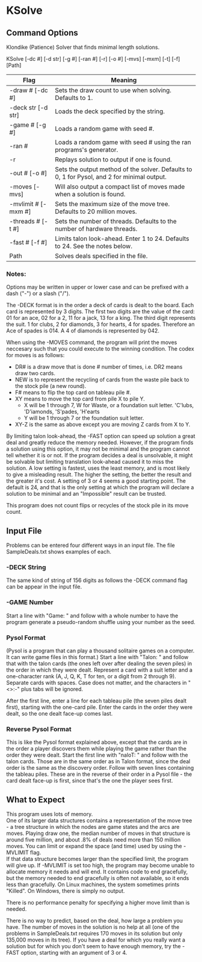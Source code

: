 # KSolve

## Command Options

Klondike (Patience) Solver that finds minimal length solutions.

KSolve [-dc #] [-d str] [-g #] [-ran #] [-r] [-o #] [-mvs] [-mxm] [-t] [-f] [Path]

  Flag                  | Meaning
--------------------------|---------------------------------------------------------------------
  -draw # [-dc #]       |Sets the draw count to use when solving. Defaults to 1.
  -deck str [-d str]    |Loads the deck specified by the string.
  -game # [-g #]        |Loads a random game with seed #.
  -ran #                |Loads a random game with seed # using the ran programs's generator.
  -r                    |Replays solution to output if one is found.
  -out # [-o #]         |Sets the output method of the solver. Defaults to 0, 1 for Pysol, and 2 for minimal output.
  -moves [-mvs]         |Will also output a compact list of moves made when a solution is found.
  -mvlimit # [-mxm #]   |Sets the maximum size of the move tree.  Defaults to 20 million moves.
  -threads # [-t #]     |Sets the number of threads. Defaults to the number of hardware threads.
  -fast # [-f #]        |Limits talon look-ahead.  Enter 1 to 24. Defaults to 24. See the notes below.
  Path                  |Solves deals specified in the file.
### Notes:
Options may be written in upper or lower case and can be prefixed with a dash ("-") or a slash ("/").

The -DECK format is in the order a deck of cards is dealt to the board.  Each card is represented by 3 digits.  The first two digits are the value of the card:
01 for an ace, 02 for a 2, 11 for a jack, 13 for a king.  The third digit represents the suit. 1 for clubs, 2 for diamonds, 3 for hearts, 4 for spades.
Therefore an Ace of spades is 014.  A 4 of diamonds is represented by 042.

When using the -MOVES command, the program will print the moves neccesary such that you could execute to the winning condition.  The codex for moves is as follows:
* DR# is a draw move that is done # number of times, i.e. DR2 means draw two cards.
* NEW is to represent the recycling of cards from the waste pile back to the stock pile (a new round).
* F# means to flip the top card on tableau pile #. 
* XY means to move the top card from pile X to pile Y.
	* X will be 1 through 7, W for Waste, or a foundation suit letter. 'C'lubs, 'D'iamonds, 'S'pades, 'H'earts
	* Y will be 1 through 7 or the foundation suit letter.
* XY-Z is the same as above except you are moving Z cards from X to Y.

By limiting talon look-ahead, the -FAST option can speed up solution a great deal and greatly reduce the memory needed. 
However, if the program
finds a solution using this option, it may not be minimal and the program cannot tell whether it is or not.
If the program decides a deal is unsolvable, it might be solvable but limiting translation look-ahead caused
it to miss the solution.  A low setting is fastest, uses the least memory, and is most likely to give a 
misleading result.  The higher the setting, the better the result and the greater it's cost. A setting of
3 or 4 seems a good starting point. The default is 24, and that is the only setting at which the program
will declare a solution to be minimal and an "Impossible" result can be trusted.

This program does not count flips or recycles of the stock pile in its move count.
## Input File
Problems can be entered four different ways in an input file.  The file SampleDeals.txt shows examples of each.
### -DECK String
The same kind of string of 156 digits as follows the -DECK command flag can be appear in the input file.
### -GAME Number
Start a line with "Game: " and follow with a whole number to have the program generate a pseudo-random
shuffle using your number as the seed.
### Pysol Format
(Pysol is a program that can play a thousand solitaire games on a computer.  It can write game files
in this format.)
Start a line with "Talon: " and follow that with the talon cards (the ones left over after dealing
the seven piles) in the order in which they were dealt.  Represent a card with a suit letter and a one-character rank (A, J, Q, K, T for ten, or a digit from 2 through 9). Separate cards with spaces.
Case does not matter, and the characters in "<>:-" plus tabs will be ignored.

After the first line, enter a line for each tableau pile (the seven piles dealt first), starting with the one-card pile.  Enter the cards in the order they were dealt, so the one dealt face-up comes last.
### Reverse Pysol Format
This is like the Pysol format explained above, except that the cards are in the order a player discovers them while playing the game rather than the order they were dealt.  Start the first line with "naloT: " and follow with the talon cards.  Those are in the same order as in Talon format, since the deal order is the same as the discovery order.  Follow with seven lines containing the tableau piles.  These are in the reverse of their order in a Pysol file - the card dealt face-up is first, since that's the one the player sees first.

## What to Expect
This program uses lots of memory.  
One of its larger data structures contains a representation of the move tree - a tree structure in 
which the nodes are game states and the arcs are moves.
Playing draw one,
the median number of moves in that structure is around five million, and about .8% of deals 
need more than 150 million moves.
You can limit or expand the space (and time) used by using the -MVLIMIT flag.  
If that data structure becomes larger than the specified limit, the program will give up.
If -MVLIMIT is set too high, the program may become unable to allocate memory it needs and will end.  It contains code to end gracefully, but the memory needed to end gracefully is often not available, so it ends less than gracefully.  On Linux machines, the system sometimes prints "Killed".  On Windows, there is simply no output.

There is no performance penalty for specifying a higher move limit than is needed.

There is no way to predict, based on the deal, how large a problem you have.  The number of moves in the solution is no help at all (one of the problems in SampleDeals.txt requires 170 moves in its solution but only 135,000 moves in its tree). If you have a deal for which you really want a solution but for which you don't seem to have enough memory, try the -FAST option, starting with an argument of 3 or 4. 
